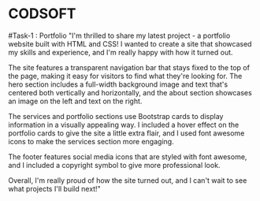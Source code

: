 # CODSOFT

#Task-1 : Portfolio
"I'm thrilled to share my latest project - a portfolio website built with HTML and CSS! I wanted to create a site that showcased my skills and experience, and I'm really happy with how it turned out.

The site features a transparent navigation bar that stays fixed to the top of the page, making it easy for visitors to find what they're looking for. The hero section includes a full-width background image and text that's centered both vertically and horizontally, and the about section showcases an image on the left and text on the right.

The services and portfolio sections use Bootstrap cards to display information in a visually appealing way. I included a hover effect on the portfolio cards to give the site a little extra flair, and I used font awesome icons to make the services section more engaging.

The footer features social media icons that are styled with font awesome, and I included a copyright symbol to give more professional look.

Overall, I'm really proud of how the site turned out, and I can't wait to see what projects I'll build next!"
